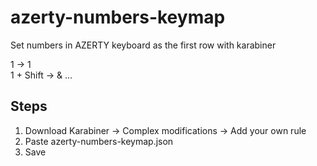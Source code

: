 # azerty-numbers-keymap
Set numbers in AZERTY keyboard as the first row with karabiner

1 -> 1 <br>
1 + Shift -> &
...

## Steps
1) Download Karabiner -> Complex modifications -> Add your own rule
2) Paste azerty-numbers-keymap.json
3) Save

